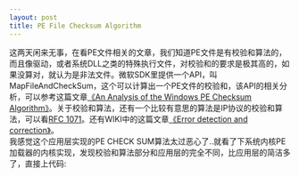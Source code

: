 ```yaml
---  
layout: post
title: PE File Checksum Algorithm    
---
```

这两天闲来无事，在看PE文件相关的文章，我们知道PE文件是有校验和算法的，而且像驱动，或者系统DLL之类的特殊执行文件，对校验和的要求是极其高的，如果没算对，就认为是非法文件。微软SDK里提供一个API，叫MapFileAndCheckSum，这个可以计算出一个PE文件的校验和，该API的相关分析，可以参考这篇文章[《An Analysis of the Windows PE Checksum Algorithm》](http://www.codeproject.com/KB/cpp/PEChecksum.aspx)。关于校验和算法，还有一个比较有意思的算法是IP协议的校验和算法，可以看[RFC 1071](http://datatracker.ietf.org/doc/rfc1071/?include_text=1)。还有WIKI中的这篇文章[《Error detection and correction》](http://en.wikipedia.org/wiki/Redundancy_check#Error_detection_schemes)。  
我感觉这个应用层实现的PE CHECK SUM算法太过恶心了..就看了下系统内核PE加载器的内核实现，发现校验和算法部分和应用层的完全不同，比应用层的简洁多了，直接上代码:  

<script src="https://gist.github.com/3747774.js"> </script>
